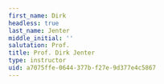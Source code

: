 ```yaml
---
first_name: Dirk
headless: true
last_name: Jenter
middle_initial: ''
salutation: Prof.
title: Prof. Dirk Jenter
type: instructor
uid: a7075ffe-0644-377b-f27e-9d377e4c5867
---
```

